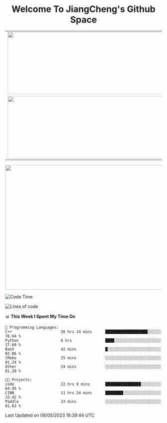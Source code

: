 <h1 align="center">Welcome To JiangCheng's Github Space</h1>

<table align="center" frame="void" rules="none" >
  <tr>
    <td>
      <div align="center"> <img height="200px" width="500px"  src="https://github-readme-stats.vercel.app/api?username=thisjiang&hide_title=true&hide_border=true&layout=compact&show_icons=trueline_height=21&text_color=000&icon_color=000&bg_color=0,ea6161,ffc64d,fffc4d,52fa5a&theme=graywhite" /> </div>
    </td>
    <td>
      <div align="center"> <img height="200px" width="500px" src="https://github-readme-stats.vercel.app/api/top-langs/?username=thisjiang&hide_title=true&hide_border=true&layout=compact&langs_count=6&text_color=000&icon_color=fff&bg_color=0,52fa5a,4dfcff,c64dff&theme=graywhite" /> </div>
    </td>
  </tr>
  <tr>
    <td>
      <div align="center"> <img height="200px" width="500px" src="https://github-readme-streak-stats.herokuapp.com/?user=thisjiang&hide_title=true&hide_border=true&layout=compact&langs_count=6" /> </div>
    </td>
    <td>
      <div align="center"> 
      <a href="https://github.com/" target="_blank"><img style="margin: 10px" src="https://profilinator.rishav.dev/skills-assets/git-scm-icon.svg" alt="Git" height="50" /></a>  
      <a href="https://www.linux.org/" target="_blank"><img style="margin: 10px" src="https://profilinator.rishav.dev/skills-assets/linux-original.svg" alt="Linux" height="50" /></a>  
      <a href="https://www.gnu.org/software/bash/" target="_blank"><img style="margin: 10px" src="https://profilinator.rishav.dev/skills-assets/gnu_bash-icon.svg" alt="Bash" height="50" /></a>  
      </div>
    </td>
  </tr>
</table>

<div align="center"> <img height="400px" width="1000px" src="https://github-readme-activity-graph.cyclic.app/graph?username=thisjiang&theme=react&hide_title=true&hide_border=true&layout=compact&langs_count=6" /> </div></td>

<!--START_SECTION:waka-->
![Code Time](http://img.shields.io/badge/Code%20Time-58%20hrs%2047%20mins-blue)

![Lines of code](https://img.shields.io/badge/From%20Hello%20World%20I%27ve%20Written-311.6%20thousand%20lines%20of%20code-blue)

📊 **This Week I Spent My Time On** 

```text
💬 Programming Languages: 
C++                      26 hrs 14 mins      ███████████████████░░░░░░   76.94 % 
Python                   6 hrs               ████░░░░░░░░░░░░░░░░░░░░░   17.60 % 
Bash                     42 mins             █░░░░░░░░░░░░░░░░░░░░░░░░   02.06 % 
CMake                    25 mins             ░░░░░░░░░░░░░░░░░░░░░░░░░   01.24 % 
Other                    24 mins             ░░░░░░░░░░░░░░░░░░░░░░░░░   01.20 % 

🐱‍💻 Projects: 
code                     22 hrs 9 mins       ████████████████░░░░░░░░░   64.95 % 
CINN                     11 hrs 24 mins      ████████░░░░░░░░░░░░░░░░░   33.42 % 
Paddle                   33 mins             ░░░░░░░░░░░░░░░░░░░░░░░░░   01.63 % 
```


 Last Updated on 08/05/2023 18:39:44 UTC
<!--END_SECTION:waka-->
